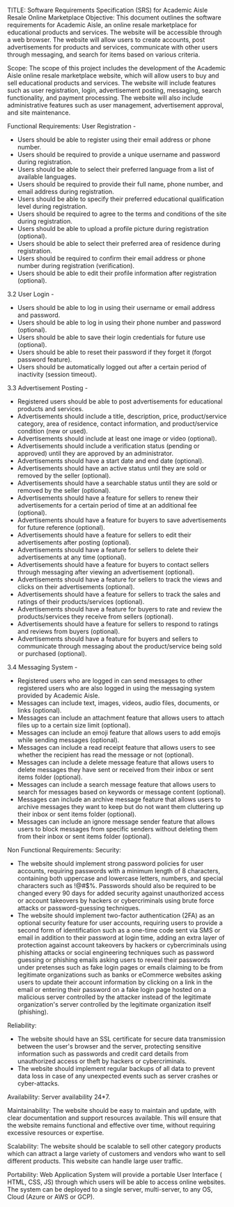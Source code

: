 TITLE:
Software Requirements Specification (SRS) for Academic Aisle Resale Online Marketplace
Objective:
This document outlines the software requirements for Academic Aisle, an online resale marketplace for educational products and services. The website will be accessible through a web browser. The website will allow users to create accounts, post advertisements for products and services, communicate with other users through messaging, and search for items based on various criteria.

Scope:
The scope of this project includes the development of the Academic Aisle online resale marketplace website, which will allow users to buy and sell educational products and services. The website will include features such as user registration, login, advertisement posting, messaging, search functionality, and payment processing. The website will also include administrative features such as user management, advertisement approval, and site maintenance.

Functional Requirements:
User Registration -
- Users should be able to register using their email address or phone number.
- Users should be required to provide a unique username and password during registration.
- Users should be able to select their preferred language from a list of available languages.
- Users should be required to provide their full name, phone number, and email address during registration.
- Users should be able to specify their preferred educational qualification level during registration.
- Users should be required to agree to the terms and conditions of the site during registration.
- Users should be able to upload a profile picture during registration (optional).
- Users should be able to select their preferred area of residence during registration.
- Users should be required to confirm their email address or phone number during registration (verification).
- Users should be able to edit their profile information after registration (optional).

3.2 User Login - 
- Users should be able to log in using their username or email address and password.
- Users should be able to log in using their phone number and password (optional).
- Users should be able to save their login credentials for future use (optional).
- Users should be able to reset their password if they forget it (forgot password feature).
- Users should be automatically logged out after a certain period of inactivity (session timeout).

3.3 Advertisement Posting -
- Registered users should be able to post advertisements for educational products and services.
- Advertisements should include a title, description, price, product/service category, area of residence, contact information, and product/service condition (new or used).
- Advertisements should include at least one image or video (optional).
- Advertisements should include a verification status (pending or approved) until they are approved by an administrator.
- Advertisements should have a start date and end date (optional).
- Advertisements should have an active status until they are sold or removed by the seller (optional).
- Advertisements should have a searchable status until they are sold or removed by the seller (optional).
- Advertisements should have a feature for sellers to renew their advertisements for a certain period of time at an additional fee (optional).
- Advertisements should have a feature for buyers to save advertisements for future reference (optional).
- Advertisements should have a feature for sellers to edit their advertisements after posting (optional).
- Advertisements should have a feature for sellers to delete their advertisements at any time (optional).
- Advertisements should have a feature for buyers to contact sellers through messaging after viewing an advertisement (optional).
- Advertisements should have a feature for sellers to track the views and clicks on their advertisements (optional).
- Advertisements should have a feature for sellers to track the sales and ratings of their products/services (optional).
- Advertisements should have a feature for buyers to rate and review the products/services they receive from sellers (optional).
- Advertisements should have a feature for sellers to respond to ratings and reviews from buyers (optional).
- Advertisements should have a feature for buyers and sellers to communicate through messaging about the product/service being sold or purchased (optional). 


3.4 Messaging System -
- Registered users who are logged in can send messages to other registered users who are also logged in using the messaging system provided by Academic Aisle.
 - Messages can include text, images, videos, audio files, documents, or links (optional). 
- Messages can include an attachment feature that allows users to attach files up to a certain size limit (optional).
 - Messages can include an emoji feature that allows users to add emojis while sending messages (optional).
 - Messages can include a read receipt feature that allows users to see whether the recipient has read the message or not (optional).
- Messages can include a delete message feature that allows users to delete messages they have sent or received from their inbox or sent items folder (optional).
- Messages can include a search message feature that allows users to search for messages based on keywords or message content (optional). 
- Messages can include an archive message feature that allows users to archive messages they want to keep but do not want them cluttering up their inbox or sent items folder (optional). 
- Messages can include an ignore message sender feature that allows users to block messages from specific senders without deleting them from their inbox or sent items folder (optional). 

Non Functional Requirements:
Security:
- The website should implement strong password policies for user accounts, requiring passwords with a minimum length of 8 characters, containing both uppercase and lowercase letters, numbers, and special characters such as !@#$%. Passwords should also be required to be changed every 90 days for added security against unauthorized access or account takeovers by hackers or cybercriminals using brute force attacks or password-guessing techniques.
- The website should implement two-factor authentication (2FA) as an optional security feature for user accounts, requiring users to provide a second form of identification such as a one-time code sent via SMS or email in addition to their password at login time, adding an extra layer of protection against account takeovers by hackers or cybercriminals using phishing attacks or social engineering techniques such as password guessing or phishing emails asking users to reveal their passwords under pretenses such as fake login pages or emails claiming to be from legitimate organizations such as banks or eCommerce websites asking users to update their account information by clicking on a link in the email or entering their password on a fake login page hosted on a malicious server controlled by the attacker instead of the legitimate organization's server controlled by the legitimate organization itself (phishing).



Reliability:
- The website should have an SSL certificate for secure data transmission between the user's browser and the server, protecting sensitive information such as passwords and credit card details from unauthorized access or theft by hackers or cybercriminals.
- The website should implement regular backups of all data to prevent data loss in case of any unexpected events such as server crashes or cyber-attacks.

Availability:
Server availability 24*7.

Maintainability:
The website should be easy to maintain and update, with clear documentation and support resources available. This will ensure that the website remains functional and effective over time, without requiring excessive resources or expertise.

Scalability:
The website should be scalable to sell other category products which can attract a large variety of customers and vendors who want to sell different products. This website can handle large user traffic.

Portability:
Web Application System will provide a portable User Interface ( HTML, CSS, JS) through which users will be able to access online websites. The system can be deployed to a single server, multi-server, to any OS, Cloud (Azure or AWS or GCP).

